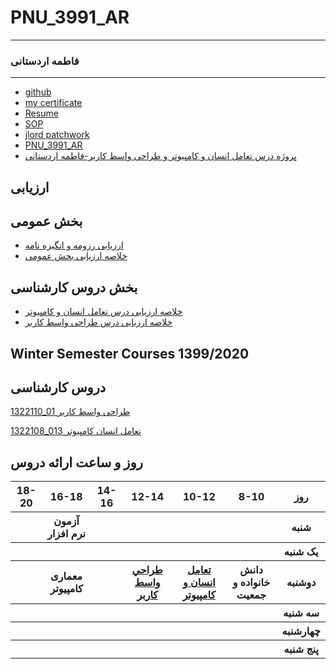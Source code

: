 
 # PNU_3991_AR‬
----------
### فاطمه اردستانی
_ _ _ _ _ _ _ _ _ _
- [github](https://github.com/Fatemeh-ardestan)
- [my certificate](IMG-20201227-WA0028.jpg)
- [Resume](https://fatemeh-ardestan.github.io/)
- [SOP](https://fatemeh-ardestan.github.io/SOP/)
- [jlord patchwork](https://raw.githubusercontent.com/Fatemeh-ardestan/PNU_3991_AR/main/Jloard-patchwork.jpg)
- [PNU_3991_AR](https://github.com/Fatemeh-ardestan/PNU_3991_AR)
- [پروژه درس تعامل انسان و کامپیوتر و طراحی واسط کاربر-فاطمه اردستانی](https://github.com/mozhganmottaghi/PNU_3991_AR/tree/main/ResearchAndPresentationMethods)  

##  ارزیابی

##  بخش عمومی
- [ارزیابی رزومه و انگیزه نامه](https://github.com/Fatemeh-ardestan/PNU_3991_AR/blob/main/General/FA_CV_CheckList_AR_3991.pdf)
- [خلاصه ارزیابی بخش عمومی](https://github.com/Fatemeh-ardestan/PNU_3991_AR/blob/main/General/FA_GeneralSection_CheckList_AR_3991.pdf)

##  بخش دروس کارشناسی
- [خلاصه ارزیابی درس تعامل انسان و کامپیوتر](https://github.com/Fatemeh-ardestan/PNU_3991_AR/blob/main/General%202/FA_HumanComputerInteraction_CheckList_AR_3991%20(1).pdf)
- [خلاصه ارزیابی درس طراحی واسط کاربر](https://github.com/Fatemeh-ardestan/PNU_3991_AR/blob/main/General%202/FA_UserInterfaceDesgin_CheckList_AR_3991.pdf)

## Winter Semester Courses 1399/2020

## دروس کارشناسی

[1322110_01 طراحی واسط کاربر ](https://github.com/Fatemeh-ardestan/PNU_3991_AR/blob/main/UserInterfaceDesgin/FA_HumanComputerInteraction_CheckList_AR_3991.pdf.pdf)

[1322108_013 تعامل انسان کامپیوتر](https://github.com/Fatemeh-ardestan/PNU_3991_AR/blob/main/HumanComputerInteraction/FA_UserInterfaceDesgin_CheckList_AR_3991.pdf.pdf)
 ## روز و ساعت ارائه دروس‬

<div dir="ltr">

<table style="width:100%">
  <tr>
    <th>18-20</th>
    <th>16-18</th>
    <th>14-16</th>
    <th>12-14</th>
    <th>10-12</th>
    <th>8-10</th>
    <th>روز</th>
  </tr>
  <tr>
    <th></th>
    <th>آزمون نرم افزار</th>
    <th></th>
    <th></th>
    <th></th>
    <th></th>
    <th>شنبه</th>
  </tr>
   <tr>
    <th></th>
    <th></th>
    <th></th>
    <th></th>
    <th></th>
    <th></th>
    <th>یک شنبه</th>
  </tr>
   <tr>
     <th></th>
     <th>معماری کامپیوتر</th>
     <th></th>
     <th><a  href="https://github.com/AliRazavi-edu/PNU_3991/tree/master/_BSc/UserInterfaceDesgin">طراحي واسط كاربر</a></th>
     <th><a href="https://github.com/AliRazavi-edu/PNU_3991/tree/master/_BSc/HumanComputerInteraction">تعامل انسان و كامپيوتر</a></th>
     <th>دانش خانواده و جمعیت</th>   
    <th>دوشنبه</th>
  </tr>
   <tr>
    <th></th>
    <th></th>
    <th></th>
    <th></th>
    <th></th>
    <th></th>
    <th>سه شنبه</th>
  </tr>
   <tr>
    <th></th>
    <th></th>
    <th></th>
    <th></th>
    <th></th>
    <th></th>
    <th>چهارشنبه</th>
  </tr>
   <tr>
    <th></th>
    <th></th>
    <th></th>
    <th></th>
    <th></th>
    <th></th>
    <th>پنج شنبه</th>
  </tr>
</table>
